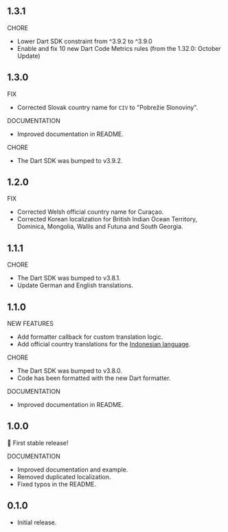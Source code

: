 ## 1.3.1

CHORE

- Lower Dart SDK constraint from ^3.9.2 to ^3.9.0
- Enable and fix 10 new Dart Code Metrics rules (from the 1.32.0: October Update)

## 1.3.0

FIX

- Corrected Slovak country name for `CIV` to "Pobrežie Slonoviny".

DOCUMENTATION

- Improved documentation in README.

CHORE

- The Dart SDK was bumped to v3.9.2.

## 1.2.0

FIX

- Corrected Welsh official country name for Curaçao.
- Corrected Korean localization for British Indian Ocean Territory, Dominica, Mongolia, Wallis and Futuna and South Georgia.

## 1.1.1

CHORE

- The Dart SDK was bumped to v3.8.1.
- Update German and English translations.

## 1.1.0

NEW FEATURES

- Add formatter callback for custom translation logic.
- Add official country translations for the [Indonesian language](https://gitlab.com/restcountries/restcountries/-/merge_requests/76).

CHORE

- The Dart SDK was bumped to v3.8.0.
- Code has been formatted with the new Dart formatter.

DOCUMENTATION

- Improved documentation in README.

## 1.0.0

🎉 First stable release!

DOCUMENTATION

- Improved documentation and example.
- Removed duplicated localization.
- Fixed typos in the README.

## 0.1.0

- Initial release.
